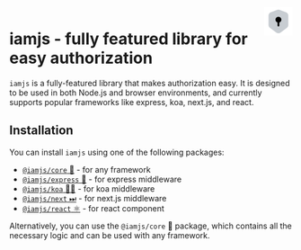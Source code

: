 <img src="https://raw.githubusercontent.com/triyanox/iamjs/main/assets/logo.png" alt="iamjs logo" title="iamjs" align="right" height="50" width="50"/>

# **iamjs** - fully featured library for easy authorization

`iamjs` is a fully-featured library that makes authorization easy. It is designed to be used in both Node.js and browser environments, and currently supports popular frameworks like express, koa, next.js, and react.

## Installation

You can install `iamjs` using one of the following packages:

- [`@iamjs/core` 🧠](packages/core/README.md) - for any framework   
- [`@iamjs/express` 🚀](packages/express/README.md) - for express middleware
- [`@iamjs/koa` 🐱‍🏍](packages/koa/README.md) - for koa middleware
- [`@iamjs/next` ⏭](packages/next/README.md) - for next.js middleware
- [`@iamjs/react` ⚛️](packages/react/README.md) - for react component

Alternatively, you can use the `@iamjs/core` 🧠 package, which contains all the necessary logic and can be used with any framework.
